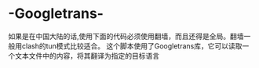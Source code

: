 # -Googletrans-
如果是在中国大陆的话,使用下面的代码必须使用翻墙，而且还得是全局。翻墙一般用clash的tun模式比较适合。
这个脚本使用了Googletrans库，它可以读取一个文本文件中的内容，将其翻译为指定的目标语言
